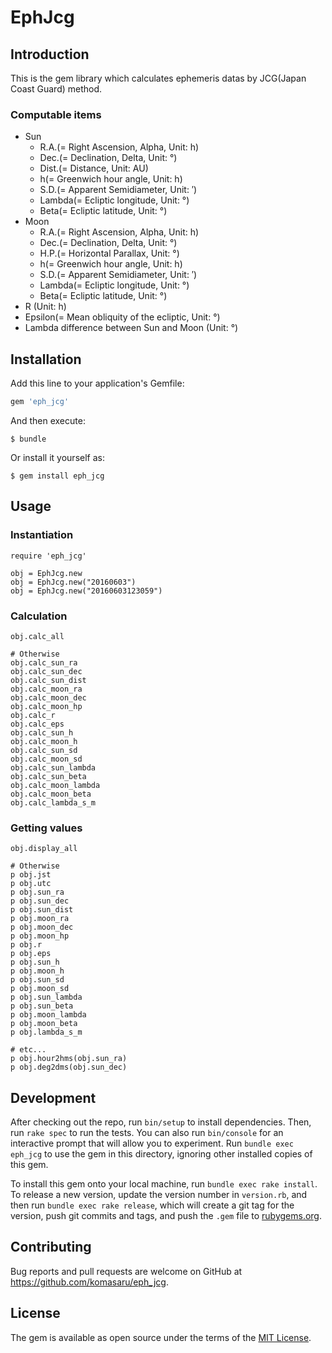 # EphJcg

## Introduction

This is the gem library which calculates ephemeris datas by JCG(Japan Coast Guard) method.

### Computable items

* Sun
  - R.A.(= Right Ascension, Alpha, Unit: h)
  - Dec.(= Declination, Delta, Unit: °)
  - Dist.(= Distance, Unit: AU)
  - h(= Greenwich hour angle, Unit: h)
  - S.D.(= Apparent Semidiameter, Unit: ′)
  - Lambda(= Ecliptic longitude, Unit: °)
  - Beta(= Ecliptic latitude, Unit: °)
* Moon
  - R.A.(= Right Ascension, Alpha, Unit: h)
  - Dec.(= Declination, Delta, Unit: °)
  - H.P.(= Horizontal Parallax, Unit: °)
  - h(= Greenwich hour angle, Unit: h)
  - S.D.(= Apparent Semidiameter, Unit: ′)
  - Lambda(= Ecliptic longitude, Unit: °)
  - Beta(= Ecliptic latitude, Unit: °)
* R (Unit: h)
* Epsilon(= Mean obliquity of the ecliptic, Unit: °)
* Lambda difference between Sun and Moon (Unit: °)

## Installation

Add this line to your application's Gemfile:

```ruby
gem 'eph_jcg'
```

And then execute:

    $ bundle

Or install it yourself as:

    $ gem install eph_jcg

## Usage

### Instantiation

    require 'eph_jcg'
    
    obj = EphJcg.new
    obj = EphJcg.new("20160603")
    obj = EphJcg.new("20160603123059")

### Calculation

    obj.calc_all
    
    # Otherwise
    obj.calc_sun_ra
    obj.calc_sun_dec
    obj.calc_sun_dist
    obj.calc_moon_ra
    obj.calc_moon_dec
    obj.calc_moon_hp
    obj.calc_r
    obj.calc_eps
    obj.calc_sun_h
    obj.calc_moon_h
    obj.calc_sun_sd
    obj.calc_moon_sd
    obj.calc_sun_lambda
    obj.calc_sun_beta
    obj.calc_moon_lambda
    obj.calc_moon_beta
    obj.calc_lambda_s_m

### Getting values

    obj.display_all
    
    # Otherwise
    p obj.jst
    p obj.utc
    p obj.sun_ra
    p obj.sun_dec
    p obj.sun_dist
    p obj.moon_ra
    p obj.moon_dec
    p obj.moon_hp
    p obj.r
    p obj.eps
    p obj.sun_h
    p obj.moon_h
    p obj.sun_sd
    p obj.moon_sd
    p obj.sun_lambda
    p obj.sun_beta
    p obj.moon_lambda
    p obj.moon_beta
    p obj.lambda_s_m
    
    # etc...
    p obj.hour2hms(obj.sun_ra)
    p obj.deg2dms(obj.sun_dec)

## Development

After checking out the repo, run `bin/setup` to install dependencies. Then, run `rake spec` to run the tests. You can also run `bin/console` for an interactive prompt that will allow you to experiment. Run `bundle exec eph_jcg` to use the gem in this directory, ignoring other installed copies of this gem.

To install this gem onto your local machine, run `bundle exec rake install`. To release a new version, update the version number in `version.rb`, and then run `bundle exec rake release`, which will create a git tag for the version, push git commits and tags, and push the `.gem` file to [rubygems.org](https://rubygems.org).

## Contributing

Bug reports and pull requests are welcome on GitHub at https://github.com/komasaru/eph_jcg.


## License

The gem is available as open source under the terms of the [MIT License](http://opensource.org/licenses/MIT).

